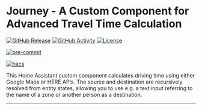 # Journey - A Custom Component for Advanced Travel Time Calculation

[![GitHub Release][releases-shield]][releases]
[![GitHub Activity][commits-shield]][commits]
[![License][license-shield]](LICENSE)

[![pre-commit][pre-commit-shield]][pre-commit]

[![hacs][hacsbadge]][hacs]

This Home Assistant custom component calculates driving time using either
Google Maps or HERE APIs. The source and destination are recursively resolved
from entity states, allowing you to use e.g. a text input referring
to the name of a zone or another person as a destination.

---

[commits-shield]: https://img.shields.io/github/commit-activity/y/intrinseca/journey-custom-component.svg?style=for-the-badge
[commits]: https://github.com/intrinseca/journey-custom-component/commits/main
[hacs]: https://hacs.xyz
[hacsbadge]: https://img.shields.io/badge/HACS-Custom-orange.svg?style=for-the-badge
[license-shield]: https://img.shields.io/github/license/intrinseca/journey-custom-component.svg?style=for-the-badge
[pre-commit]: https://github.com/pre-commit/pre-commit
[pre-commit-shield]: https://img.shields.io/badge/pre--commit-enabled-brightgreen?style=for-the-badge
[releases-shield]: https://img.shields.io/github/release/intrinseca/journey-custom-component.svg?style=for-the-badge
[releases]: https://github.com/intrinseca/journey-custom-component/releases
